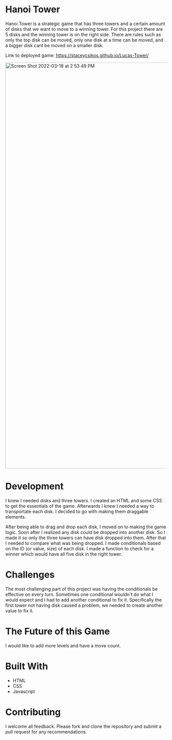 # Hanoi Tower

Hanoi Tower is a strategic game that has three towers and a certain amount of disks that we want to move to a winning tower. For this project there are 5 disks and the winning tower is on the right side. There are rules such as only the top disk can be moved, only one disk at a time can be moved, and a bigger disk cant be moved on a smaller disk.

Link to deployed game:
https://staceycsikos.github.io/Lucas-Tower/

<img width="1267" alt="Screen Shot 2022-03-18 at 2 53 49 PM" src="https://user-images.githubusercontent.com/98727741/159071236-e4494a5d-d618-4bb1-b653-346663670371.png">

# Development

I knew I needed disks and three towers. I created an HTML and some CSS to get the essentials of the game. Afterwards I knew I needed a way to transportate each disk. I decided to go with making them draggable elements.

After being able to drag and drop each disk, I moved on to making the game logic. Soon after I realized any disk could be dropped into another disk. So I made it so only the three towers can have disk dropped into them. After that I needed to compare what was being dropped. I made conditionals based on the ID (or value, size) of each disk. I made a function to check for a winner which would have all five disk in the right tower.

# Challenges

The most challenging part of this project was having the conditionals be effective on every turn. Sometimes one conditional wouldn't do what I would expect and I had to add another conditional to fix it. Specifically the first tower not having disk caused a problem, we needed to create another value to fix it.

# The Future of this Game

I would like to add more levels and have a move count.

# Built With

- HTML
- CSS
- Javascript

# Contributing

I welcome all feedback. Please fork and clone the repository and submit a pull request for any recommendations.
